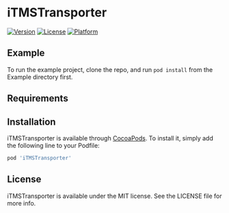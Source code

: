 # iTMSTransporter

[![Version](https://img.shields.io/cocoapods/v/iTMSTransporter.svg?style=flat)](https://cocoapods.org/pods/iTMSTransporter)
[![License](https://img.shields.io/cocoapods/l/iTMSTransporter.svg?style=flat)](https://cocoapods.org/pods/iTMSTransporter)
[![Platform](https://img.shields.io/cocoapods/p/iTMSTransporter.svg?style=flat)](https://cocoapods.org/pods/iTMSTransporter)

## Example

To run the example project, clone the repo, and run `pod install` from the Example directory first.

## Requirements

## Installation

iTMSTransporter is available through [CocoaPods](https://cocoapods.org). To install
it, simply add the following line to your Podfile:

```ruby
pod 'iTMSTransporter'
```

## License

iTMSTransporter is available under the MIT license. See the LICENSE file for more info.
